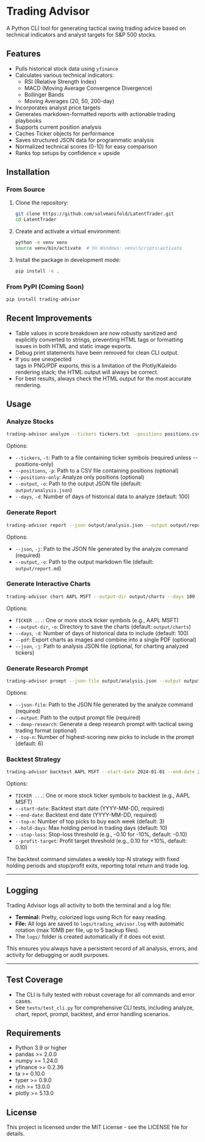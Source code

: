 # Trading Advisor

A Python CLI tool for generating tactical swing trading advice based on technical indicators and analyst targets for S&P 500 stocks.

## Features

- Pulls historical stock data using `yfinance`
- Calculates various technical indicators:
  - RSI (Relative Strength Index)
  - MACD (Moving Average Convergence Divergence)
  - Bollinger Bands
  - Moving Averages (20, 50, 200-day)
- Incorporates analyst price targets
- Generates markdown-formatted reports with actionable trading playbooks
- Supports current position analysis
- Caches Ticker objects for performance
- Saves structured JSON data for programmatic analysis
- Normalized technical scores (0-10) for easy comparison
- Ranks top setups by confidence × upside

## Installation

### From Source

1. Clone the repository:
   ```bash
   git clone https://github.com/solvmanifold/LatentTrader.git
   cd LatentTrader
   ```

2. Create and activate a virtual environment:
   ```bash
   python -m venv venv
   source venv/bin/activate  # On Windows: venv\Scripts\activate
   ```

3. Install the package in development mode:
   ```bash
   pip install -e .
   ```

### From PyPI (Coming Soon)

```bash
pip install trading-advisor
```

## Recent Improvements

- Table values in score breakdown are now robustly sanitized and explicitly converted to strings, preventing HTML tags or formatting issues in both HTML and static image exports.
- Debug print statements have been removed for clean CLI output.
- If you see unexpected <br> tags in PNG/PDF exports, this is a limitation of the Plotly/Kaleido rendering stack; the HTML output will always be correct.
- For best results, always check the HTML output for the most accurate rendering.

## Usage

### Analyze Stocks

```bash
trading-advisor analyze --tickers tickers.txt --positions positions.csv
```

Options:
- `--tickers`, `-t`: Path to a file containing ticker symbols (required unless --positions-only)
- `--positions`, `-p`: Path to a CSV file containing positions (optional)
- `--positions-only`: Analyze only positions (optional)
- `--output`, `-o`: Path to the output JSON file (default: `output/analysis.json`)
- `--days`, `-d`: Number of days of historical data to analyze (default: 100)

### Generate Report

```bash
trading-advisor report --json output/analysis.json --output output/report.md
```

Options:
- `--json`, `-j`: Path to the JSON file generated by the analyze command (required)
- `--output`, `-o`: Path to the output markdown file (default: `output/report.md`)

### Generate Interactive Charts

```bash
trading-advisor chart AAPL MSFT --output-dir output/charts --days 100
```

Options:
- `TICKER ...`: One or more stock ticker symbols (e.g., AAPL MSFT)
- `--output-dir`, `-o`: Directory to save the charts (default: `output/charts`)
- `--days`, `-d`: Number of days of historical data to include (default: 100)
- `--pdf`: Export charts as images and combine into a single PDF (optional)
- `--json`, `-j`: Path to analysis JSON file (optional, for charting analyzed tickers)

### Generate Research Prompt

```bash
trading-advisor prompt --json-file output/analysis.json --output output/prompt.md
```

Options:
- `--json-file`: Path to the JSON file generated by the analyze command (required)
- `--output`: Path to the output prompt file (required)
- `--deep-research`: Generate a deep research prompt with tactical swing trading format (optional)
- `--top-n`: Number of highest-scoring new picks to include in the prompt (default: 6)

### Backtest Strategy

```bash
trading-advisor backtest AAPL MSFT --start-date 2024-01-01 --end-date 2024-02-01 --top-n 2 --hold-days 5 --stop-loss -0.05 --profit-target 0.05
```

Options:
- `TICKER ...`: One or more stock ticker symbols to backtest (e.g., AAPL MSFT)
- `--start-date`: Backtest start date (YYYY-MM-DD, required)
- `--end-date`: Backtest end date (YYYY-MM-DD, required)
- `--top-n`: Number of top picks to buy each week (default: 3)
- `--hold-days`: Max holding period in trading days (default: 10)
- `--stop-loss`: Stop-loss threshold (e.g., -0.10 for -10%, default: -0.10)
- `--profit-target`: Profit target threshold (e.g., 0.10 for +10%, default: 0.10)

The backtest command simulates a weekly top-N strategy with fixed holding periods and stop/profit exits, reporting total return and trade log.

---

## Logging

Trading Advisor logs all activity to both the terminal and a log file:

- **Terminal:** Pretty, colorized logs using Rich for easy reading.
- **File:** All logs are saved to `logs/trading_advisor.log` with automatic rotation (max 10MB per file, up to 5 backup files).
- The `logs/` folder is created automatically if it does not exist.

This ensures you always have a persistent record of all analysis, errors, and activity for debugging or audit purposes.

---

## Test Coverage

- The CLI is fully tested with robust coverage for all commands and error cases.
- See `tests/test_cli.py` for comprehensive CLI tests, including analyze, chart, report, prompt, backtest, and error handling scenarios.

## Requirements

- Python 3.9 or higher
- pandas >= 2.0.0
- numpy >= 1.24.0
- yfinance >= 0.2.36
- ta >= 0.10.0
- typer >= 0.9.0
- rich >= 13.0.0
- plotly >= 5.13.0

## License

This project is licensed under the MIT License - see the LICENSE file for details. 